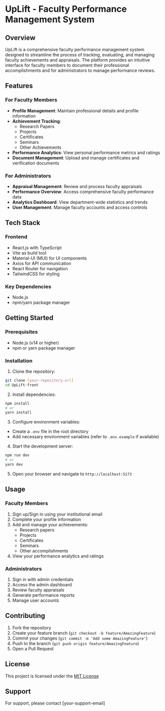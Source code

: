 # UpLift - Faculty Performance Management System

## Overview
UpLift is a comprehensive faculty performance management system designed to streamline the process of tracking, evaluating, and managing faculty achievements and appraisals. The platform provides an intuitive interface for faculty members to document their professional accomplishments and for administrators to manage performance reviews.

## Features

### For Faculty Members
- **Profile Management**: Maintain professional details and profile information
- **Achievement Tracking**:
  - Research Papers
  - Projects
  - Certificates
  - Seminars
  - Other Achievements
- **Performance Analytics**: View personal performance metrics and ratings
- **Document Management**: Upload and manage certificates and verification documents

### For Administrators
- **Appraisal Management**: Review and process faculty appraisals
- **Performance Overview**: Access comprehensive faculty performance data
- **Analytics Dashboard**: View department-wide statistics and trends
- **User Management**: Manage faculty accounts and access controls

## Tech Stack

### Frontend
- React.js with TypeScript
- Vite as build tool
- Material-UI (MUI) for UI components
- Axios for API communication
- React Router for navigation
- TailwindCSS for styling

### Key Dependencies
- Node.js
- npm/yarn package manager

## Getting Started

### Prerequisites
- Node.js (v14 or higher)
- npm or yarn package manager

### Installation

1. Clone the repository:
```bash
git clone [your-repository-url]
cd UpLift-front
```

2. Install dependencies:
```bash
npm install
# or
yarn install
```

3. Configure environment variables:
- Create a `.env` file in the root directory
- Add necessary environment variables (refer to `.env.example` if available)

4. Start the development server:
```bash
npm run dev
# or
yarn dev
```

5. Open your browser and navigate to `http://localhost:5173`

## Usage

### Faculty Members
1. Sign up/Sign in using your institutional email
2. Complete your profile information
3. Add and manage your achievements:
   - Research papers
   - Projects
   - Certificates
   - Seminars
   - Other accomplishments
4. View your performance analytics and ratings

### Administrators
1. Sign in with admin credentials
2. Access the admin dashboard
3. Review faculty appraisals
4. Generate performance reports
5. Manage user accounts

## Contributing

1. Fork the repository
2. Create your feature branch (`git checkout -b feature/AmazingFeature`)
3. Commit your changes (`git commit -m 'Add some AmazingFeature'`)
4. Push to the branch (`git push origin feature/AmazingFeature`)
5. Open a Pull Request

## License

This project is licensed under the [MIT License](LICENSE)

## Support

For support, please contact [your-support-email]
